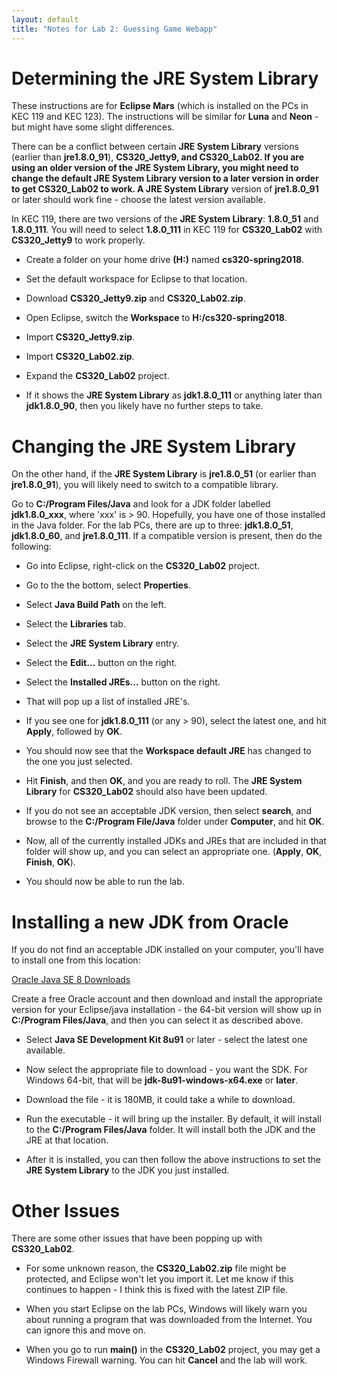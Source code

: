 ```yaml
---
layout: default
title: "Notes for Lab 2: Guessing Game Webapp"
---
```


Determining the JRE System Library
===============

These instructions are for **Eclipse Mars** (which is installed on the PCs in KEC 119 and KEC 123).  The instructions will be similar for **Luna** and **Neon** - but might have some slight differences.

There can be a conflict between certain **JRE System Library** versions (earlier than **jre1.8.0\_91**), **CS320\_Jetty9, and **CS320\_Lab02**.  If you are using an older version of the **JRE System Library**, you might need to change the default **JRE System Library** version to a later version in order to get **CS320\_Lab02** to work.  A JRE System Library** version of **jre1.8.0\_91** or later should work fine - choose the latest version available.

In KEC 119, there are two versions of the **JRE System Library**: **1.8.0\_51** and **1.8.0\_111**.  You will need to select **1.8.0\_111** in KEC 119 for **CS320\_Lab02** with **CS320_Jetty9** to work properly.

* Create a folder on your home drive **(H:)** named **cs320-spring2018**.

* Set the default workspace for Eclipse to that location.

* Download **CS320\_Jetty9.zip** and **CS320\_Lab02.zip**.

* Open Eclipse, switch the **Workspace** to **H:/cs320-spring2018**.

* Import **CS320\_Jetty9.zip**.

* Import **CS320\_Lab02.zip**.

* Expand the **CS320_Lab02** project.

* If it shows the **JRE System Library** as **jdk1.8.0\_111** or anything later than **jdk1.8.0\_90**, then you likely have no further steps to take.

Changing the JRE System Library
=========

On the other hand, if the **JRE System Library** is **jre1.8.0\_51** (or earlier than **jre1.8.0\_91**), you will likely need to switch to a compatible library.

Go to **C:/Program Files/Java** and look for a JDK folder labelled **jdk1.8.0\_xxx**, where 'xxx' is > 90.  Hopefully, you have one of those installed in the Java folder.  For the lab PCs, there are up to three: **jdk1.8.0\_51**, **jdk1.8.0\_60**, and **jre1.8.0\_111**.  If a compatible version is present, then do the following:

* Go into Eclipse, right-click on the **CS320\_Lab02** project.

* Go to the the bottom, select **Properties**.

* Select **Java Build Path** on the left.

* Select the **Libraries** tab.

* Select the **JRE System Library** entry.

* Select the **Edit...** button on the right.

* Select the **Installed JREs...** button on the right.

* That will pop up a list of installed JRE's.

* If you see one for **jdk1.8.0\_111** (or any > 90), select the latest one, and hit **Apply**, followed by **OK**.

* You should now see that the **Workspace default JRE** has changed to the one you just selected.

* Hit **Finish**, and then **OK**, and you are ready to roll.  The **JRE System Library** for **CS320\_Lab02** should also have been updated.

* If you do not see an acceptable JDK version, then  select **search**, and browse to the **C:/Program File/Java** folder under **Computer**, and hit **OK**.

* Now, all of the currently installed JDKs and JREs that are included in that folder will show up, and you can select an appropriate one. (**Apply**, **OK**, **Finish**, **OK**).

* You should now be able to run the lab.

Installing a new JDK from Oracle
=========

If you do not find an acceptable JDK installed on your computer, you'll have to install one from this location:

[Oracle Java SE 8 Downloads](http://www.oracle.com/technetwork/java/javase/downloads/java-archive-javase8-2177648.html)

Create a free Oracle account and then download and install the appropriate version for your Eclipse/java installation - the 64-bit version will show up in **C:/Program Files/Java**, and then you can select it as described above.

* Select **Java SE Development Kit 8u91** or later - select the latest one available.

* Now select the appropriate file to download - you want the SDK.  For Windows 64-bit, that will be **jdk-8u91-windows-x64.exe** or **later**.

* Download the file - it is 180MB, it could take a while to download.

* Run the executable - it will bring up the installer.  By default, it will install to the **C:/Program Files/Java** folder.  It will install both the JDK and the JRE at that location.

* After it is installed, you can then follow the above instructions to set the **JRE System Library** to the JDK you just installed.


Other Issues
=========
There are some other issues that have been popping up with **CS320\_Lab02**.

* For some unknown reason, the **CS320\_Lab02.zip** file might be protected, and Eclipse won't let you import it.  Let me know if this continues to happen - I think this is fixed with the latest ZIP file.

* When you start Eclipse on the lab PCs, Windows will likely warn you about running a program that was downloaded from the Internet.  You can ignore this and move on.

* When you go to run **main()** in the **CS320\_Lab02** project, you may get a Windows Firewall warning.  You can hit **Cancel** and the lab will work.